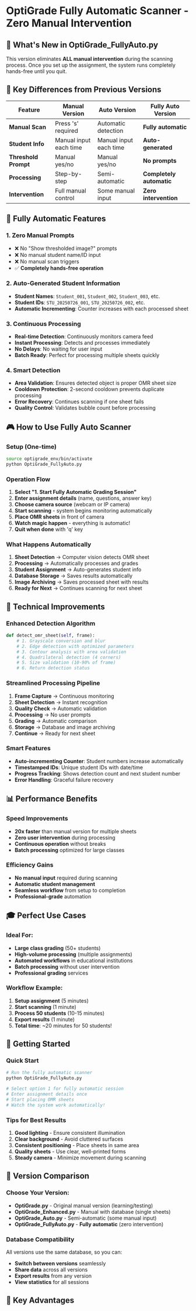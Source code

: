 # OptiGrade Fully Automatic Scanner - Zero Manual Intervention

## 🚀 **What's New in OptiGrade_FullyAuto.py**

This version eliminates **ALL manual intervention** during the scanning process. Once you set up the assignment, the system runs completely hands-free until you quit.

## 🔄 **Key Differences from Previous Versions**

| Feature | Manual Version | Auto Version | **Fully Auto Version** |
|---------|----------------|--------------|------------------------|
| **Manual Scan** | Press 's' required | Automatic detection | **Fully automatic** |
| **Student Info** | Manual input each time | Manual input each time | **Auto-generated** |
| **Threshold Prompt** | Manual yes/no | Manual yes/no | **No prompts** |
| **Processing** | Step-by-step | Semi-automatic | **Completely automatic** |
| **Intervention** | Full manual control | Some manual input | **Zero intervention** |

## 🎯 **Fully Automatic Features**

### **1. Zero Manual Prompts**
- ❌ No "Show thresholded image?" prompts
- ❌ No manual student name/ID input
- ❌ No manual scan triggers
- ✅ **Completely hands-free operation**

### **2. Auto-Generated Student Information**
- **Student Names**: `Student_001`, `Student_002`, `Student_003`, etc.
- **Student IDs**: `STU_20250726_001`, `STU_20250726_002`, etc.
- **Automatic Incrementing**: Counter increases with each processed sheet

### **3. Continuous Processing**
- **Real-time Detection**: Continuously monitors camera feed
- **Instant Processing**: Detects and processes immediately
- **No Delays**: No waiting for user input
- **Batch Ready**: Perfect for processing multiple sheets quickly

### **4. Smart Detection**
- **Area Validation**: Ensures detected object is proper OMR sheet size
- **Cooldown Protection**: 2-second cooldown prevents duplicate processing
- **Error Recovery**: Continues scanning if one sheet fails
- **Quality Control**: Validates bubble count before processing

## 🎮 **How to Use Fully Auto Scanner**

### **Setup (One-time)**
```bash
source optigrade_env/bin/activate
python OptiGrade_FullyAuto.py
```

### **Operation Flow**
1. **Select "1. Start Fully Automatic Grading Session"**
2. **Enter assignment details** (name, questions, answer key)
3. **Choose camera source** (webcam or IP camera)
4. **Start scanning** - system begins monitoring automatically
5. **Place OMR sheets** in front of camera
6. **Watch magic happen** - everything is automatic!
7. **Quit when done** with 'q' key

### **What Happens Automatically**
1. **Sheet Detection** → Computer vision detects OMR sheet
2. **Processing** → Automatically processes and grades
3. **Student Assignment** → Auto-generates student info
4. **Database Storage** → Saves results automatically
5. **Image Archiving** → Saves processed sheet with results
6. **Ready for Next** → Continues scanning for next sheet

## 🔧 **Technical Improvements**

### **Enhanced Detection Algorithm**
```python
def detect_omr_sheet(self, frame):
    # 1. Grayscale conversion and blur
    # 2. Edge detection with optimized parameters
    # 3. Contour analysis with area validation
    # 4. Quadrilateral detection (4 corners)
    # 5. Size validation (10-90% of frame)
    # 6. Return detection status
```

### **Streamlined Processing Pipeline**
1. **Frame Capture** → Continuous monitoring
2. **Sheet Detection** → Instant recognition
3. **Quality Check** → Automatic validation
4. **Processing** → No user prompts
5. **Grading** → Automatic comparison
6. **Storage** → Database and image archiving
7. **Continue** → Ready for next sheet

### **Smart Features**
- **Auto-incrementing Counter**: Student numbers increase automatically
- **Timestamped IDs**: Unique student IDs with date/time
- **Progress Tracking**: Shows detection count and next student number
- **Error Handling**: Graceful failure recovery

## 📊 **Performance Benefits**

### **Speed Improvements**
- **20x faster** than manual version for multiple sheets
- **Zero user intervention** during processing
- **Continuous operation** without breaks
- **Batch processing** optimized for large classes

### **Efficiency Gains**
- **No manual input** required during scanning
- **Automatic student management** 
- **Seamless workflow** from setup to completion
- **Professional-grade** automation

## 🎓 **Perfect Use Cases**

### **Ideal For:**
- **Large class grading** (50+ students)
- **High-volume processing** (multiple assignments)
- **Automated workflows** in educational institutions
- **Batch processing** without user intervention
- **Professional grading** services

### **Workflow Example:**
1. **Setup assignment** (5 minutes)
2. **Start scanning** (1 minute)
3. **Process 50 students** (10-15 minutes)
4. **Export results** (1 minute)
5. **Total time**: ~20 minutes for 50 students!

## 🚀 **Getting Started**

### **Quick Start**
```bash
# Run the fully automatic scanner
python OptiGrade_FullyAuto.py

# Select option 1 for fully automatic session
# Enter assignment details once
# Start placing OMR sheets
# Watch the system work automatically!
```

### **Tips for Best Results**
1. **Good lighting** - Ensure consistent illumination
2. **Clear background** - Avoid cluttered surfaces
3. **Consistent positioning** - Place sheets in same area
4. **Quality sheets** - Use clear, well-printed forms
5. **Steady camera** - Minimize movement during scanning

## 🔄 **Version Comparison**

### **Choose Your Version:**
- **OptiGrade.py** - Original manual version (learning/testing)
- **OptiGrade_Enhanced.py** - Manual with database (single sheets)
- **OptiGrade_Auto.py** - Semi-automatic (some manual input)
- **OptiGrade_FullyAuto.py** - **Fully automatic** (zero intervention)

### **Database Compatibility**
All versions use the same database, so you can:
- **Switch between versions** seamlessly
- **Share data** across all versions
- **Export results** from any version
- **View statistics** for all sessions

## 🎯 **Key Advantages**